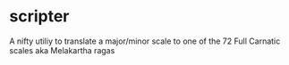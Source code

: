 # scripter

A nifty utiliy to translate a major/minor scale to one of the 72 Full Carnatic scales aka Melakartha ragas
